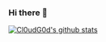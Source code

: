 ### Hi there 👋
[![Cl0udG0d's github stats](https://github-readme-stats.vercel.app/api?username=zzzk1)](https://github.com/anuraghazra/github-readme-stats)
<!--
**zzzk1/zzzk1** is a ✨ _special_ ✨ repository because its `README.md` (this file) appears on your GitHub profile.

Here are some ideas to get you started:

- 🔭 I’m currently working on ...
- 🌱 I’m currently learning ...
- 👯 I’m looking to collaborate on ...
- 🤔 I’m looking for help with ...
- 💬 Ask me about ...
- 📫 How to reach me: ...
- 😄 Pronouns: ...
- ⚡ Fun fact: ...
-->
